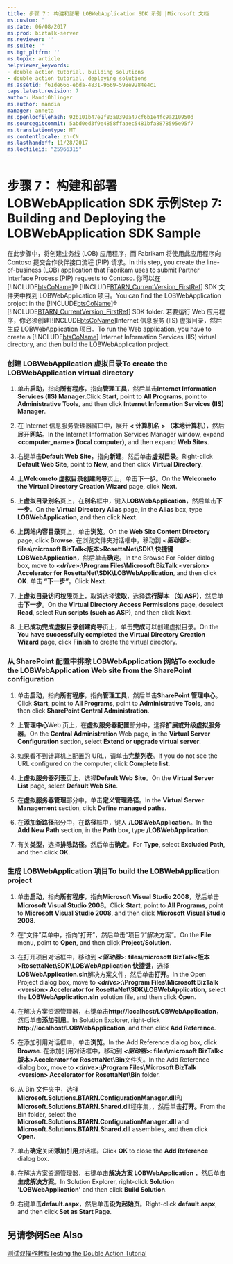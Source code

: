 ```yaml
---
title: 步骤 7： 构建和部署 LOBWebApplication SDK 示例 |Microsoft 文档
ms.custom: ''
ms.date: 06/08/2017
ms.prod: biztalk-server
ms.reviewer: ''
ms.suite: ''
ms.tgt_pltfrm: ''
ms.topic: article
helpviewer_keywords:
- double action tutorial, building solutions
- double action tutorial, deploying solutions
ms.assetid: f61de666-ebda-4831-9669-598e9284e4c1
caps.latest.revision: 7
author: MandiOhlinger
ms.author: mandia
manager: anneta
ms.openlocfilehash: 92b101b47e2f83a0390a47cf6b1e4fc9a210950d
ms.sourcegitcommit: 5abd0ed3f9e4858ffaaec5481bfa8878595e95f7
ms.translationtype: MT
ms.contentlocale: zh-CN
ms.lasthandoff: 11/28/2017
ms.locfileid: "25966315"
---
```

# <a name="step-7-building-and-deploying-the-lobwebapplication-sdk-sample"></a><span data-ttu-id="5eb39-102">步骤 7： 构建和部署 LOBWebApplication SDK 示例</span><span class="sxs-lookup"><span data-stu-id="5eb39-102">Step 7: Building and Deploying the LOBWebApplication SDK Sample</span></span>
<span data-ttu-id="5eb39-103">在此步骤中，将创建业务线 (LOB) 应用程序，而 Fabrikam 将使用此应用程序向 Contoso 提交合作伙伴接口流程 (PIP) 请求。</span><span class="sxs-lookup"><span data-stu-id="5eb39-103">In this step, you create the line-of-business (LOB) application that Fabrikam uses to submit Partner Interface Process (PIP) requests to Contoso.</span></span> <span data-ttu-id="5eb39-104">你可以在 [!INCLUDE[btsCoName](../../includes/btsconame-md.md)]® [!INCLUDE[BTARN_CurrentVersion_FirstRef](../../includes/btarn-currentversion-firstref-md.md)] SDK 文件夹中找到 LOBWebApplication 项目。</span><span class="sxs-lookup"><span data-stu-id="5eb39-104">You can find the LOBWebApplication project in the [!INCLUDE[btsCoName](../../includes/btsconame-md.md)]® [!INCLUDE[BTARN_CurrentVersion_FirstRef](../../includes/btarn-currentversion-firstref-md.md)] SDK folder.</span></span> <span data-ttu-id="5eb39-105">若要运行 Web 应用程序，你必须创建[!INCLUDE[btsCoName](../../includes/btsconame-md.md)]Internet 信息服务 (IIS) 虚拟目录，然后生成 LOBWebApplication 项目。</span><span class="sxs-lookup"><span data-stu-id="5eb39-105">To run the Web application, you have to create a [!INCLUDE[btsCoName](../../includes/btsconame-md.md)] Internet Information Services (IIS) virtual directory, and then build the LOBWebApplication project.</span></span>  
  
### <a name="to-create-the-lobwebapplication-virtual-directory"></a><span data-ttu-id="5eb39-106">创建 LOBWebApplication 虚拟目录</span><span class="sxs-lookup"><span data-stu-id="5eb39-106">To create the LOBWebApplication virtual directory</span></span>  
  
1.  <span data-ttu-id="5eb39-107">单击**启动**，指向**所有程序**，指向**管理工具**，然后单击**Internet Information Services (IIS) Manager**.</span><span class="sxs-lookup"><span data-stu-id="5eb39-107">Click **Start**, point to **All Programs**, point to **Administrative Tools**, and then click **Internet Information Services (IIS) Manager**.</span></span>  
  
2.  <span data-ttu-id="5eb39-108">在 Internet 信息服务管理器窗口中，展开 **< 计算机名 > （本地计算机）**，然后展开**网站**。</span><span class="sxs-lookup"><span data-stu-id="5eb39-108">In the Internet Information Services Manager window, expand **<computer_name> (local computer)**, and then expand **Web Sites**.</span></span>  
  
3.  <span data-ttu-id="5eb39-109">右键单击**Default Web Site**，指向**新建**，然后单击**虚拟目录**。</span><span class="sxs-lookup"><span data-stu-id="5eb39-109">Right-click **Default Web Site**, point to **New**, and then click **Virtual Directory**.</span></span>  
  
4.  <span data-ttu-id="5eb39-110">上**Welcometo 虚拟目录创建向导**页上，单击**下一步**。</span><span class="sxs-lookup"><span data-stu-id="5eb39-110">On the **Welcometo the Virtual Directory Creation Wizard** page, click **Next**.</span></span>  
  
5.  <span data-ttu-id="5eb39-111">上**虚拟目录别名**页上，在**别名**框中，键入**LOBWebApplication**，然后单击**下一步**。</span><span class="sxs-lookup"><span data-stu-id="5eb39-111">On the **Virtual Directory Alias** page, in the **Alias** box, type **LOBWebApplication**, and then click **Next**.</span></span>  
  
6.  <span data-ttu-id="5eb39-112">上**网站内容目录**页上，单击**浏览**。</span><span class="sxs-lookup"><span data-stu-id="5eb39-112">On the **Web Site Content Directory** page, click **Browse**.</span></span> <span data-ttu-id="5eb39-113">在浏览文件夹对话框中，移动到 ***\<驱动器\>*: files\microsoft BizTalk\<版本\>RosettaNet\SDK\ 快捷键LOBWebApplication**，然后单击**确定**。</span><span class="sxs-lookup"><span data-stu-id="5eb39-113">In the Browse For Folder dialog box, move to ***\<drive\>*:\Program Files\Microsoft BizTalk \<version\> Accelerator for RosettaNet\SDK\LOBWebApplication**, and then click **OK**.</span></span> <span data-ttu-id="5eb39-114">单击 **“下一步”**。</span><span class="sxs-lookup"><span data-stu-id="5eb39-114">Click **Next**.</span></span>  
  
7.  <span data-ttu-id="5eb39-115">上**虚拟目录访问权限**页上，取消选择**读取**，选择**运行脚本 （如 ASP)**，然后单击**下一步**。</span><span class="sxs-lookup"><span data-stu-id="5eb39-115">On the **Virtual Directory Access Permissions** page, deselect **Read**, select **Run scripts (such as ASP)**, and then click **Next**.</span></span>  
  
8.  <span data-ttu-id="5eb39-116">上**已成功完成虚拟目录创建向导**页上，单击**完成**可以创建虚拟目录。</span><span class="sxs-lookup"><span data-stu-id="5eb39-116">On the **You have successfully completed the Virtual Directory Creation Wizard** page, click **Finish** to create the virtual directory.</span></span>  
  
### <a name="to-exclude-the-lobwebapplication-web-site-from-the-sharepoint-configuration"></a><span data-ttu-id="5eb39-117">从 SharePoint 配置中排除 LOBWebApplication 网站</span><span class="sxs-lookup"><span data-stu-id="5eb39-117">To exclude the LOBWebApplication Web site from the SharePoint configuration</span></span>  
  
1.  <span data-ttu-id="5eb39-118">单击**启动**，指向**所有程序**，指向**管理工具**，然后单击**SharePoint 管理中心**。</span><span class="sxs-lookup"><span data-stu-id="5eb39-118">Click **Start**, point to **All Programs**, point to **Administrative Tools**, and then click **SharePoint Central Administration**.</span></span>  
  
2.  <span data-ttu-id="5eb39-119">上**管理中心**Web 页上，在**虚拟服务器配置**部分中，选择**扩展或升级虚拟服务器**。</span><span class="sxs-lookup"><span data-stu-id="5eb39-119">On the **Central Administration** Web page, in the **Virtual Server Configuration** section, select **Extend or upgrade virtual server**.</span></span>  
  
3.  <span data-ttu-id="5eb39-120">如果看不到计算机上配置的 URL，请单击**完整列表**。</span><span class="sxs-lookup"><span data-stu-id="5eb39-120">If you do not see the URL configured on the computer, click **Complete list**.</span></span>  
  
4.  <span data-ttu-id="5eb39-121">上**虚拟服务器列表**页上，选择**Default Web Site**。</span><span class="sxs-lookup"><span data-stu-id="5eb39-121">On the **Virtual Server List** page, select **Default Web Site**.</span></span>  
  
5.  <span data-ttu-id="5eb39-122">在**虚拟服务器管理**部分中，单击**定义管理路径**。</span><span class="sxs-lookup"><span data-stu-id="5eb39-122">In the **Virtual Server Management** section, click **Define managed paths**.</span></span>  
  
6.  <span data-ttu-id="5eb39-123">在**添加新路径**部分中，在**路径**框中，键入 **/LOBWebApplication**。</span><span class="sxs-lookup"><span data-stu-id="5eb39-123">In the **Add New Path** section, in the **Path** box, type **/LOBWebApplication**.</span></span>  
  
7.  <span data-ttu-id="5eb39-124">有关**类型**，选择**排除路径**，然后单击**确定**。</span><span class="sxs-lookup"><span data-stu-id="5eb39-124">For **Type**, select **Excluded Path**, and then click **OK**.</span></span>  
  
### <a name="to-build-the-lobwebapplication-project"></a><span data-ttu-id="5eb39-125">生成 LOBWebApplication 项目</span><span class="sxs-lookup"><span data-stu-id="5eb39-125">To build the LOBWebApplication project</span></span>  
  
1.  <span data-ttu-id="5eb39-126">单击**启动**，指向**所有程序**，指向**Microsoft Visual Studio 2008**，然后单击**Microsoft Visual Studio 2008**。</span><span class="sxs-lookup"><span data-stu-id="5eb39-126">Click **Start**, point to **All Programs**, point to **Microsoft Visual Studio 2008**, and then click **Microsoft Visual Studio 2008**.</span></span>  
  
2.  <span data-ttu-id="5eb39-127">在“文件”菜单中，指向“打开”，然后单击“项目”/“解决方案”。</span><span class="sxs-lookup"><span data-stu-id="5eb39-127">On the **File** menu, point to **Open**, and then click **Project/Solution**.</span></span>  
  
3.  <span data-ttu-id="5eb39-128">在打开项目对话框中，移动到 ***\<驱动器\>*: files\microsoft BizTalk\<版本\>RosettaNet\SDK\LOBWebApplication 快捷键**，选择**LOBWebApplication.sln**解决方案文件，然后单击**打开**。</span><span class="sxs-lookup"><span data-stu-id="5eb39-128">In the Open Project dialog box, move to ***\<drive\>*:\Program Files\Microsoft BizTalk \<version\> Accelerator for RosettaNet\SDK\LOBWebApplication**, select the **LOBWebApplication.sln** solution file, and then click **Open**.</span></span>  
  
4.  <span data-ttu-id="5eb39-129">在解决方案资源管理器，右键单击**http://localhost/LOBWebApplication**，然后单击**添加引用**。</span><span class="sxs-lookup"><span data-stu-id="5eb39-129">In Solution Explorer, right-click **http://localhost/LOBWebApplication**, and then click **Add Reference**.</span></span>  
  
5.  <span data-ttu-id="5eb39-130">在添加引用对话框中，单击**浏览**。</span><span class="sxs-lookup"><span data-stu-id="5eb39-130">In the Add Reference dialog box, click **Browse**.</span></span> <span data-ttu-id="5eb39-131">在添加引用对话框中，移动到 ***\<驱动器\>*: files\microsoft BizTalk\<版本\>Accelerator for RosettaNet\Bin**文件夹。</span><span class="sxs-lookup"><span data-stu-id="5eb39-131">In the Add Reference dialog box, move to ***\<drive\>*:\Program Files\Microsoft BizTalk \<version\> Accelerator for RosettaNet\Bin** folder.</span></span>  
  
6.  <span data-ttu-id="5eb39-132">从 Bin 文件夹中，选择**Microsoft.Solutions.BTARN.ConfigurationManager.dll**和**Microsoft.Solutions.BTARN.Shared.dll**程序集，，然后单击**打开。**</span><span class="sxs-lookup"><span data-stu-id="5eb39-132">From the Bin folder, select the **Microsoft.Solutions.BTARN.ConfigurationManager.dll** and **Microsoft.Solutions.BTARN.Shared.dll** assemblies, and then click **Open.**</span></span>  
  
7.  <span data-ttu-id="5eb39-133">单击**确定**关闭**添加引用**对话框。</span><span class="sxs-lookup"><span data-stu-id="5eb39-133">Click **OK** to close the **Add Reference** dialog box.</span></span>  
  
8.  <span data-ttu-id="5eb39-134">在解决方案资源管理器，右键单击**解决方案 LOBWebApplication** ，然后单击**生成解决方案**。</span><span class="sxs-lookup"><span data-stu-id="5eb39-134">In Solution Explorer, right-click **Solution 'LOBWebApplication'** and then click **Build Solution**.</span></span>  
  
9. <span data-ttu-id="5eb39-135">右键单击**default.aspx**，然后单击**设为起始页**。</span><span class="sxs-lookup"><span data-stu-id="5eb39-135">Right-click **default.aspx**, and then click **Set as Start Page**.</span></span>  
  
## <a name="see-also"></a><span data-ttu-id="5eb39-136">另请参阅</span><span class="sxs-lookup"><span data-stu-id="5eb39-136">See Also</span></span>  
 [<span data-ttu-id="5eb39-137">测试双操作教程</span><span class="sxs-lookup"><span data-stu-id="5eb39-137">Testing the Double Action Tutorial</span></span>](../../adapters-and-accelerators/accelerator-rosettanet/testing-the-double-action-tutorial.md)